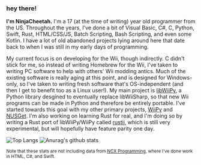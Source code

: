 ### hey there!
**I'm NinjaCheetah.** I'm a 17 (at the time of writing) year old programmer from the US. Throughout the years, I've done a bit of Visual Basic, C#, C, Python, Swift, Rust, HTML/CSS/JS, Batch Scripting, Bash Scripting, and even some Kotlin. I have a lot of old abandoned projects lying around here that date back to when I was still in my early days of programming.

My current focus is on developing for the Wii, though indirectly. C didn't stick for me, so instead of writing Homebrew for the Wii, I've taken to writing PC software to help with others' Wii modding antics. Much of the existing software is really aging at this point, and is designed for Windows-only, so I've taken to writing fresh software that's OS-independent (and then I get to benefit too as a Linux user!). My main project is [libWiiPy](https://github.com/NinjaCheetah/libWiiPy), a Python library desgined to eventually replace libWiiSharp, so that new Wii programs can be made in Python and therefore be entirely portable. I've started towards this goal with my other primary projects, [WiiPy](https://github.com/NinjaCheetah/WiiPy) and [NUSGet](https://github.com/NinjaCheetah/NUSGet). I'm also working on learning Rust for real, and I'm doing so by writing a Rust port of libWiiPy/WiiPy called [rustii](https://github.com/NinjaCheetah/rustii), which is still very experimental, but will hopefully have feature parity one day.

![Top Langs](https://github-readme-stats.vercel.app/api/top-langs/?username=NinjaCheetah&count_private=false&locale=en&theme=tokyonight&layout=donut)
![Anurag's github stats](https://github-readme-stats.vercel.app/api?username=NinjaCheetah&show_icons=true&locale=en&theme=tokyonight)

<sup>Note that these stats are not including data from [NCX Programming](https://github.com/NCX-Programming), where I've done work in HTML, C#, and Swift.</sup>
